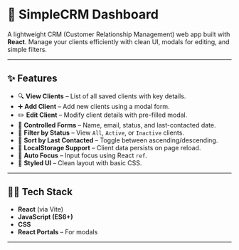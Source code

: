 # 📇 SimpleCRM Dashboard

A lightweight CRM (Customer Relationship Management) web app built with **React**. Manage your clients efficiently with clean UI, modals for editing, and simple filters.

---

## ✨ Features

- 🔍 **View Clients** – List of all saved clients with key details.
- ➕ **Add Client** – Add new clients using a modal form.
- ✏️ **Edit Client** – Modify client details with pre-filled modal.
- 🧾 **Controlled Forms** – Name, email, status, and last-contacted date.
- 📂 **Filter by Status** – View `All`, `Active`, or `Inactive` clients.
- 📅 **Sort by Last Contacted** – Toggle between ascending/descending.
- 💾 **LocalStorage Support** – Client data persists on page reload.
- 🎯 **Auto Focus** – Input focus using React `ref`.
- 🎨 **Styled UI** – Clean layout with basic CSS.

---

## 🧑‍💻 Tech Stack

- **React** (via Vite)
- **JavaScript (ES6+)**
- **CSS**
- **React Portals** – For modals


---

